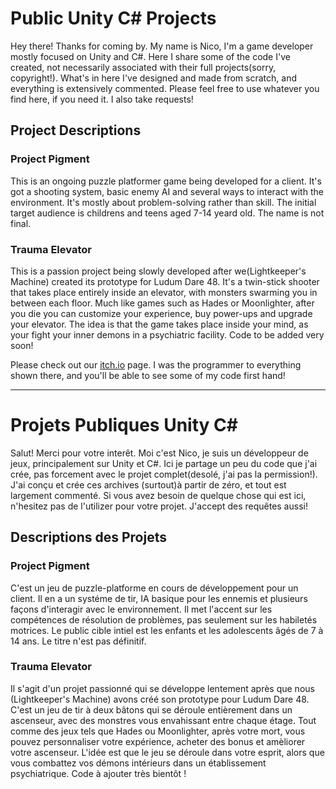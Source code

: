 # Public Unity C# Projects
Hey there! Thanks for coming by. My name is Nico, I'm a game developer mostly focused on Unity and C#. Here I share  some of the code I've created, not necessarily associated with their full projects(sorry, copyright!). What's in here I've designed and made from scratch, and everything is extensively commented. Please feel free to use whatever you find here, if you need it. I also take requests!

## Project Descriptions

### Project Pigment
This is an ongoing puzzle platformer game being developed for a client. It's got a shooting system, basic enemy AI and several ways to interact with the environment. It's mostly about problem-solving rather than skill. 
The initial target audience is childrens and teens aged 7-14 yeard old.
The name is not final.

### Trauma Elevator
This is a passion project being slowly developed after we(Lightkeeper's Machine) created its prototype for Ludum Dare 48. It's a twin-stick shooter that takes place entirely inside an elevator, with monsters swarming you in between each floor. Much like games such as Hades or Moonlighter, after you die you can customize your experience, buy power-ups and upgrade your elevator. The idea is that the game takes place inside your mind, as your fight your inner demons in a psychiatric facility.
Code to be added very soon!


Please check out our [itch.io](https://lightkeepersmachine.itch.io/) page. I was the programmer to everything shown there, and you'll be able to see some of my code first hand!


----------------

# Projets Publiques Unity C#
Salut! Merci pour votre interêt. Moi c'est Nico, je suis un développeur de jeux, principalement sur Unity et C#. Ici je partage un peu du code que j'ai crée, pas forcement avec le projet complet(desolé, j'ai pas la permission!). J'ai conçu et crée ces archives (surtout)à partir de zéro, et tout est largement commenté. Si vous avez besoin de quelque chose qui est ici, n'hesitez pas de l'utilizer pour votre projet. J'accept des requêtes aussi!

## Descriptions des Projets

### Project Pigment
C'est un jeu de puzzle-platforme en cours de développement pour un client. Il en a un systéme de tir, IA basique pour les ennemis et plusieurs façons d'interagir avec le environnement. Il met l'accent sur les compétences de résolution de problèmes, pas seulement sur les habiletés motrices. 
Le public cible intiel est les enfants et les adolescents âgés de 7 à 14 ans.
Le titre n'est pas définitif.

### Trauma Elevator
Il s'agit d'un projet passionné qui se développe lentement après que nous (Lightkeeper's Machine) avons créé son prototype pour Ludum Dare 48. C'est un jeu de tir à deux bâtons qui se déroule entièrement dans un ascenseur, avec des monstres vous envahissant entre chaque étage. Tout comme des jeux tels que Hades ou Moonlighter, après votre mort, vous pouvez personnaliser votre expérience, acheter des bonus et amèliorer votre ascenseur. L'idée est que le jeu se déroule dans votre esprit, alors que vous combattez vos démons intérieurs dans un établissement psychiatrique.
Code à ajouter très bientôt ! 
